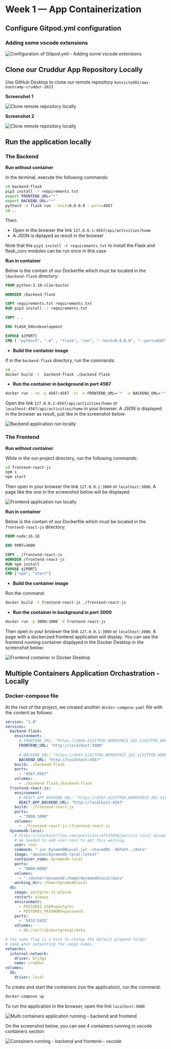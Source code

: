 # Week 1 — App Containerization

## Configure Gitpod.yml configuration

### Adding some vscode extensions

![Configuration of Gitpod.yml - Adding some vscode extensions](assets/week1-gitpod-yml-config.png)

## Clone our Cruddur App Repository Locally

Use GitHub Desktop to clone our remote repository ```konvicted02/aws-bootcamp-cruddur-2023```

**Screenshot 1**

![Clone remote repository locally](assets/Week1-clone-repository.png)

**Screenshot 2**

![Clone remote repository locally](assets/week1-clone-repository-2.png)

## Run the application locally

### The Backend

**Run without container**

In the terminal, execute the following commands:

```sh
cd backend-flask
pip3 install -r requirements.txt
export FRONTEND_URL="*"
export BACKEND_URL="*"
python3 -m flask run --host=0.0.0.0 --port=4567
cd ..
```
Then:
- Open in the browser the link ```127.0.0.1:4567/api/activities/home```
- A JSON is diplayed as result in the browser

Note that the ```pip3 install -r requirements.txt``` to install the Flask and flask_cors modules can be run once in this case

**Run in container**

Below is the contain of our Dockerfile which must be located in the ```\backend-flask``` directory:

```dockerfile
FROM python:3.10-slim-buster

WORKDIR /backend-flask

COPY requirements.txt requirements.txt
RUN pip3 install -r requirements.txt

COPY . .

ENV FLASK_ENV=development

EXPOSE ${PORT}
CMD [ "python3", "-m" , "flask", "run", "--host=0.0.0.0", "--port=4567"]
```
- **Build the container image**

If in the ```backend-flask``` directory, run the commands:

```sh
cd ..
docker build -t  backend-flask ./backend-flask
```
- **Run the container in background in port 4567**

```sh
docker run --rm -p 4567:4567 -it -e FRONTEND_URL='*' -e BACKEND_URL='*' backend-flask
```

Open the link ```127.0.0.1:4567/api/activities/home``` or ```localhost:4567/api/activities/home``` in your browser. A JSON is displayed in the browser as result, just like in the screenshot below:

![Backend application run locally](assets/week1-backend-app-run-locally.png)

### The Frontend

**Run without container**

While in the our project directory, run the following commands:

```sh
cd frontend-react-js
npm i
npm start
```
Then open in your browser the link ```127.0.0.1:3000``` or ```localhost:3000```. A page like the one in the screenshot below will be displayed:

![Frontend application run locally](assets/week1-frontend-app-run-locally-1.png)

**Run in container**

Below is the contain of our Dockerfile which must be located in the ```frontend-react-js``` directory:

```dockerfile
FROM node:16.18

ENV PORT=3000

COPY . /frontend-react-js
WORKDIR /frontend-react-js
RUN npm install
EXPOSE ${PORT}
CMD ["npm", "start"]
```

- **Build the container image**

Run the command:

```sh
docker build -t frontend-react-js ./frontend-react-js
```
- **Run the container in background in port 3000**

```sh
docker run -p 3000:3000 -d frontend-react-js
```
Then open in your browser the link ```127.0.0.1:3000``` or ```localhost:3000```. A page with a dockerized frontend application will display. You can see the frontend running container displayed in the Docker Desktop in the screenshot below:

![Frontend container in Docker Desktop](assets/week1-frontend-container-docker-desktop.png)

## Multiple Containers Application Orchastration - Locally

### Docker-compose file

At the root of the project, we created another ```docker-compose.yaml``` file with the content as follows:

```yaml
version: "3.8"
services:
  backend-flask:
    environment:
      # FRONTEND_URL: "https://3000-${GITPOD_WORKSPACE_ID}.${GITPOD_WORKSPACE_CLUSTER_HOST}"
      FRONTEND_URL: "http://localhost:3000"
      
      # BACKEND_URL: "https://4567-${GITPOD_WORKSPACE_ID}.${GITPOD_WORKSPACE_CLUSTER_HOST}"
      BACKEND_URL: "http://localhost:4567"
    build: ./backend-flask
    ports:
      - "4567:4567"
    volumes:
      - ./backend-flask:/backend-flask
  frontend-react-js:
    environment:
      # REACT_APP_BACKEND_URL: "https://4567-${GITPOD_WORKSPACE_ID}.${GITPOD_WORKSPACE_CLUSTER_HOST}"
      REACT_APP_BACKEND_URL: "http://localhost:4567"
    build: ./frontend-react-js
    ports:
      - "3000:3000"
    volumes:
      - ./frontend-react-js:/frontend-react-js
  dynamodb-local:
    # https://stackoverflow.com/questions/67533058/persist-local-dynamodb-data-in-volumes-lack-permission-unable-to-open-databa
    # We needed to add user:root to get this working.
    user: root
    command: "-jar DynamoDBLocal.jar -sharedDb -dbPath ./data"
    image: "amazon/dynamodb-local:latest"
    container_name: dynamodb-local
    ports:
      - "8000:8000"
    volumes:
      - "./docker/dynamodb:/home/dynamodblocal/data"
    working_dir: /home/dynamodblocal
  db:
    image: postgres:13-alpine
    restart: always
    environment:
      - POSTGRES_USER=postgres
      - POSTGRES_PASSWORD=password
    ports:
      - '5432:5432'
    volumes: 
      - db:/var/lib/postgresql/data

# the name flag is a hack to change the default prepend folder
# name when outputting the image names
networks: 
  internal-network:
    driver: bridge
    name: cruddur
volumes:
  db:
    driver: local
```

To create and start the containers (run the application), run the command:

```sh
docker-compose up
```
To run the application in the browser, open the link ```localhost:3000```

![Multi containers application running - backend and frontend](assets/week1-multi-containers-app.png)

On the screenshot below, you can see 4 containers running in vscode containers section

![Containers running - backend and frontend - vscode](assets/week1-containers-running-vscode.png)




